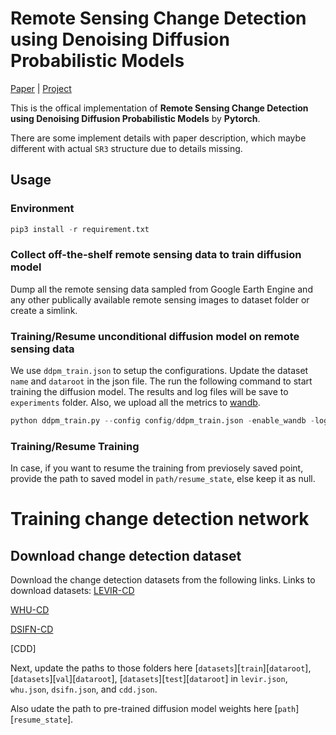 # Remote Sensing Change Detection using Denoising Diffusion Probabilistic Models

[Paper]() |  [Project]()

This is the offical implementation of **Remote Sensing Change Detection using Denoising Diffusion Probabilistic Models** by **Pytorch**.

There are some implement details with paper description, which maybe different with actual `SR3` structure due to details missing.

## Usage
### Environment
```python
pip3 install -r requirement.txt
```

### Collect off-the-shelf remote sensing data to train diffusion model

Dump all the remote sensing data sampled from Google Earth Engine and any other publically available remote sensing images to dataset folder or create a simlink. 

### Training/Resume unconditional diffusion model on remote sensing data

We use ``ddpm_train.json`` to setup the configurations. Update the dataset ``name`` and ``dataroot`` in the json file. The run the following command to start training the diffusion model. The results and log files will be save to ``experiments`` folder. Also, we upload all the metrics to [wandb](https://wandb.ai/home).

```python
python ddpm_train.py --config config/ddpm_train.json -enable_wandb -log_eval
```


### Training/Resume Training
In case, if you want to resume the training from previosely saved point, provide the path to saved model in ``path/resume_state``, else keep it as null.

# Training change detection network
## Download change detection dataset
Download the change detection datasets from the following links.
Links to download datasets:
[LEVIR-CD]()

[WHU-CD]()

[DSIFN-CD]()

[CDD]

Next, update the paths to those folders here [`datasets`][`train`][`dataroot`], [`datasets`][`val`][`dataroot`], [`datasets`][`test`][`dataroot`] in `levir.json`, `whu.json`, `dsifn.json`, and `cdd.json`.

Also udate the path to pre-trained diffusion model weights here [`path`][`resume_state`].






